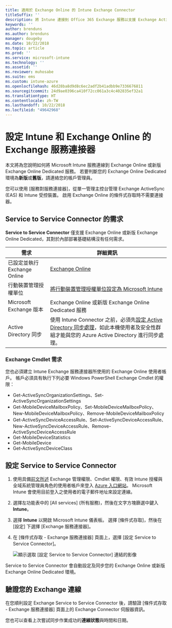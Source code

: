 ```yaml
---
title: 適用於 Exchange Online 的 Intune Exchange Connector
titleSuffix: ''
description: 將 Intune 連接到 Office 365 Exchange 服務以支援 Exchange ActiveSync 行動裝置管理 (MDM)。
keywords: ''
author: brenduns
ms.author: brenduns
manager: dougeby
ms.date: 10/22/2018
ms.topic: article
ms.prod: ''
ms.service: microsoft-intune
ms.technology: ''
ms.assetid: ''
ms.reviewer: muhosabe
ms.suite: ems
ms.custom: intune-azure
ms.openlocfilehash: 46d28ba8d9d8c6ec2adf2b41adbb9e7336676811
ms.sourcegitcommit: 24d9ae0396ca410f72cc061a3c4c402835ef32a1
ms.translationtype: HT
ms.contentlocale: zh-TW
ms.lasthandoff: 10/22/2018
ms.locfileid: "49642968"
---
```

# <a name="configure-the-exchange-service-connector-for-intune-and-exchange-online"></a>設定 Intune 和 Exchange Online 的 Exchange 服務連接器
本文將為您說明如何將 Microsoft Intune 服務連線到 Exchange Online 或新版 Exchange Online Dedicated 服務。 若要判斷您的 Exchange Online Dedicated 環境為**新版**或**舊版**，請連絡您的帳戶管理員。

您可以使用 [服務對服務連接器]，從單一管理主控台管理 Exchange ActiveSync (EAS) 和 Intune 受控裝置。  啟用 Exchange Online 的條件式存取時不需要連接器。

## <a name="service-to-service-connector-requirements"></a>Service to Service Connector 的需求
**Service to Service Connector** 僅支援 Exchange Online 或新版 Exchange Online Dedicated，其對於內部部署基礎結構沒有任何需求。 


|              需求               |                                                                                                            詳細資訊                                                                                                            |
|----------------------------------------|----------------------------------------------------------------------------------------------------------------------------------------------------------------------------------------------------------------------------------------|
| 已設定並執行 Exchange Online |                                                                                 [Exchange Online](https://technet.microsoft.com/library/jj200580.aspx)                                                                                 |
|   行動裝置管理授權單位   |                                                       [將行動裝置管理授權單位設定為 Microsoft Intune](mdm-authority-set.md)                                                       |
|       Microsoft Exchange 版本       |                                                                                      Exchange Online 或新版 Exchange Online Dedicated 服務                                                                                      |
|    Active Directory 同步    | 使用 Intune Connector 之前，必須先[設定 Active Directory 同步處理](/intune/users-add)，如此本機使用者及安全性群組才能與您的 Azure Active Directory 進行同步處理。 |

### <a name="exchange-cmdlet-requirements"></a>Exchange Cmdlet 需求

您也必須建立 Intune Exchange 服務連接器所使用的 Exchange Online 使用者帳戶。 帳戶必須具有執行下列必要 Windows PowerShell Exchange Cmdlet 的權限：

 - Get-ActiveSyncOrganizationSettings、Set-ActiveSyncOrganizationSettings
 - Get-MobileDeviceMailboxPolicy、Set-MobileDeviceMailboxPolicy、New-MobileDeviceMailboxPolicy、Remove-MobileDeviceMailboxPolicy
 - Get-ActiveSyncDeviceAccessRule、Set-ActiveSyncDeviceAccessRule、New-ActiveSyncDeviceAccessRule、Remove-ActiveSyncDeviceAccessRule
 - Get-MobileDeviceStatistics
 - Get-MobileDevice
 - Get-ActiveSyncDeviceClass

## <a name="set-up-the-service-to-service-connector"></a>設定 Service to Service Connector

1. 使用具備[前文所述](#exchange-cmdlet-requirements) Exchange 管理權限、Cmdlet 權限、有效 Intune 授權與全域系統管理員角色的使用者帳戶來登入 [Azure 入口網站](http://portal.azure.com)。 Microsoft Intune 會使用目前登入之使用者的電子郵件地址來設定連線。

2. 選擇左功能表中的 [All services] (所有服務)，然後在文字方塊篩選中鍵入 **Intune**。

3. 選擇 **Intune** 以開啟 Microsoft Intune 儀表板。 選擇 [條件式存取]，然後在 [設定] 下選擇 [Exchange 服務連接器]。

4.  在 [條件式存取 - Exchange 服務連接器] 頁面上，選擇 [設定 Service to Service Connector]。 
   
     ![顯示選取 [設定 Service to Service Connector] 連結的影像](media/exchange_service_connector.png)

Service to Service Connector 會自動設定及同步您的 Exchange Online 或新版 Exchange Online Dedicated 環境。

## <a name="validate-your-exchange-connection"></a>驗證您的 Exchange 連線

在您順利設定 Exchange Service to Service Connector 後，請驗證 [條件式存取 - Exchange 服務連接器] 頁面上的 Exchange Connector 伺服器資訊。

您也可以查看上次嘗試同步作業成功的**連線狀態**與時間和日期。

 